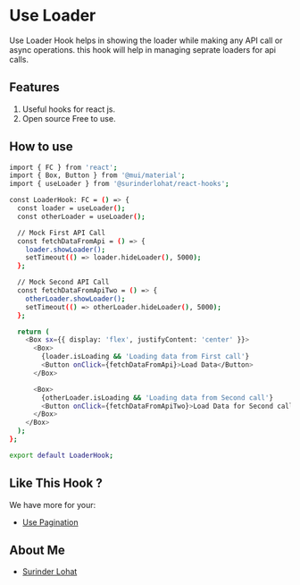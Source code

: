 # Use Loader

Use Loader Hook helps in showing the loader while making any API call or async operations.
this hook will help in managing seprate loaders for api calls.

## Features
1. Useful hooks for react js.
2. Open source Free to use.

## How to use
```sh
import { FC } from 'react';
import { Box, Button } from '@mui/material';
import { useLoader } from '@surinderlohat/react-hooks';

const LoaderHook: FC = () => {
  const loader = useLoader();
  const otherLoader = useLoader();

  // Mock First API Call
  const fetchDataFromApi = () => {
    loader.showLoader();
    setTimeout(() => loader.hideLoader(), 5000);
  };

  // Mock Second API Call
  const fetchDataFromApiTwo = () => {
    otherLoader.showLoader();
    setTimeout(() => otherLoader.hideLoader(), 5000);
  };

  return (
    <Box sx={{ display: 'flex', justifyContent: 'center' }}>
      <Box>
        {loader.isLoading && 'Loading data from First call'}
        <Button onClick={fetchDataFromApi}>Load Data</Button>
      </Box>

      <Box>
        {otherLoader.isLoading && 'Loading data from Second call'}
        <Button onClick={fetchDataFromApiTwo}>Load Data for Second call</Button>
      </Box>
    </Box>
  );
};

export default LoaderHook;

```
## Like This Hook ? 
We have more for your:
- [Use Pagination](https://github.com/surinderlohat/react-hooks/hooks/pagination)

## About Me
- [Surinder Lohat](https://github.com/surinderlohat)


